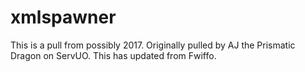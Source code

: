 # xmlspawner
This is a pull from possibly 2017.  Originally pulled by AJ the Prismatic Dragon on ServUO.  This has updated from Fwiffo.
